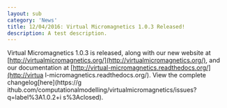 ```yaml
---
layout: sub
category: 'News'
title: 12/04/2016: Virtual Micromagnetics 1.0.3 Released!
description: A test description.
---
```


Virtual Micromagnetics 1.0.3 is released, along with our new website at
[http://virtualmicromagnetics.org/](http://virtualmicromagnetics.org/), and our
documentation at [http://virtual-micromagnetics.readthedocs.org/](http://virtua
l-micromagnetics.readthedocs.org/). View the complete changelog[here](https://g
ithub.com/computationalmodelling/virtualmicromagnetics/issues?q=label%3A1.0.2+i
s%3Aclosed).